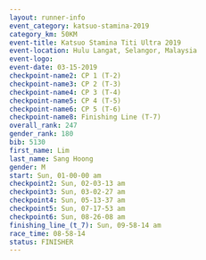 ```yaml
---
layout: runner-info 
event_category: katsuo-stamina-2019 
category_km: 50KM 
event-title: Katsuo Stamina Titi Ultra 2019 
event-location: Hulu Langat, Selangor, Malaysia 
event-logo: 
event-date: 03-15-2019 
checkpoint-name2: CP 1 (T-2) 
checkpoint-name3: CP 2 (T-3) 
checkpoint-name4: CP 3 (T-4) 
checkpoint-name5: CP 4 (T-5) 
checkpoint-name6: CP 5 (T-6) 
checkpoint-name8: Finishing Line (T-7) 
overall_rank: 247
gender_rank: 180
bib: 5130
first_name: Lim
last_name: Sang Hoong
gender: M
start: Sun, 01-00-00 am
checkpoint2: Sun, 02-03-13 am
checkpoint3: Sun, 03-02-27 am
checkpoint4: Sun, 05-13-37 am
checkpoint5: Sun, 07-17-53 am
checkpoint6: Sun, 08-26-08 am
finishing_line_(t_7): Sun, 09-58-14 am
race_time: 08-58-14
status: FINISHER
---
```

